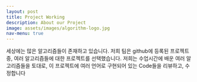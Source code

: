 ```yaml
---
layout: post
title: Project Working
description: About our Project
image: assets/images/algorithm-logo.jpg
nav-menu: true
---
```


세상에는 많은 알고리즘들이 존재하고 있습니다. 저희 팀은 github에 등록된 프로젝트 중, 여러 알고리즘들에 대한 프로젝트를 선택했습니다.
저희는 수업시간에 배운 여러 알고리즘들을 토대로, 이 프로젝트에 여러 언어로 구현되어 있는 Code들을 리뷰하고, 수정합니다
